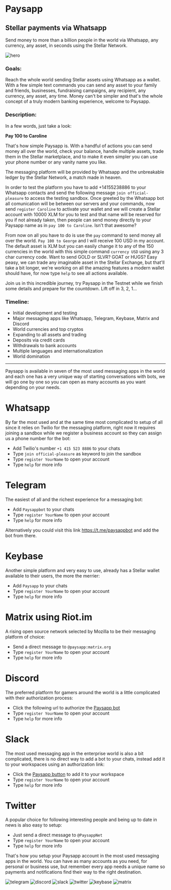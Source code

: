 # Paysapp
## Stellar payments via Whatsapp

Send money to more than a billion people in the world via Whatsapp, any currency, any asset, in seconds using the Stellar Network.

![hero](https://github.com/kuyawa/Paysapp/blob/master/media/paysapp.png)

### Goals:

Reach the whole world sending Stellar assets using Whatsapp as a wallet. With a few simple text commands you can send any asset to your family and friends, businesses, fundraising campaigns, any recipient, any currency, any asset, any time. Money can't be simpler and that's the whole concept of a truly modern banking experience, welcome to Paysapp.


### Description:

In a few words, just take a look:

**Pay 100 to Caroline**

That's how simple Paysapp is. With a handful of actions you can send money all over the world, check your balance, handle multiple assets, trade them in the Stellar marketplace, and to make it even simpler you can use your phone number or any vanity name you like.

The messaging platform will be provided by Whatsapp and the unbreakable ledger by the Stellar Network, a match made in heaven.

In order to test the platform you have to add +14155238886 to your Whatsapp contacts and send the following message `join official-pleasure` to access the testing sandbox. Once greeted by the Whatsapp bot all comunication will be between our servers and your commands, now send `register Caroline` to activate your wallet and we will create a Stellar account with 10000 XLM for you to test and that name will be reserved for you if not already taken, then people can send money directly to your Paysapp name as in `pay 100 to Caroline`. Isn't that awesome?

From now on all you have to do is use the `pay` command to send money all over the world. `Pay 100 to George` and I will receive 100 USD in my account. The default asset is XLM but you can easily change it to any of the 150 currencies in the world with this simple command `currency USD` using any 3 char currency code. Want to send GOLD or SLVR? GOAT or HUGS? Easy peasy, we can trade any imaginable asset in the Stellar Exchange, but that'll take a bit longer, we're working on all the amazing features a modern wallet should have, for now type `help` to see all actions available.

Join us in this incredible journey, try Paysapp in the Testnet while we finish some details and prepare for the countdown. Lift off in 3, 2, 1...


### Timeline:

- Initial development and testing
- Major messaging apps like Whatsapp, Telegram, Keybase, Matrix and Discord
- World currencies and top cryptos
- Expanding to all assets and trading
- Deposits via credit cards
- Withdrawals to bank accounts
- Multiple languages and internationalization
- World domination


----

Paysapp is available in seven of the most used messaging apps in the world and each one has a very unique way of starting conversations with bots, we will go one by one so you can open as many accounts as you want depending on your needs.

# Whatsapp

By far the most used and at the same time most complicated to setup of all since it relies on Twilio for the messaging platform, right now it requires joining a sandbox while we register a business account so they can assign us a phone number for the bot:

- Add Twilio's number `+1 415 523 8886` to your chats 
- Type `join official-pleasure` as keyword to join the sandbox
- Type `register YourName` to open your account
- Type `help` for more info

# Telegram

The easiest of all and the richest experience for a messaging bot:

- Add `Paysappbot` to your chats
- Type `register YourName` to open your account
- Type `help` for more info

Alternatively you could visit this link https://t.me/paysappbot and add the bot from there.

# Keybase

Another simple platform and very easy to use, already has a Stellar wallet available to their users, the more the merrier:

- Add `Paysapp` to your chats
- Type `register YourName` to open your account
- Type `help` for more info

# Matrix using Riot.im

A rising open source network selected by Mozilla to be their messaging platform of choice:

- Send a direct message to `@paysapp:matrix.org`
- Type `register YourName` to open your account
- Type `help` for more info

# Discord

The preferred platform for gamers around the world is a little complicated with their authorization process:

- Click the following url to authorize the [Paysapp bot](https://discordapp.com/api/oauth2/authorize?client_id=658473665658224641&permissions=92224&scope=bot)
- Type `register YourName` to open your account
- Type `help` for more info

# Slack

The most used messaging app in the enterprise world is also a bit complicated, there is no direct way to add a bot to your chats, instead add it to your workspaces using an authorization link:

- Click the [Paysapp button](https://paysapp.net/slack) to add it to your workspace
- Type `register YourName` to open your account
- Type `help` for more info

# Twitter

A popular choice for following interesting people and being up to date in news is also easy to setup:

- Just send a direct message to `@PaysappNet`
- Type `register YourName` to open your account
- Type `help` for more info


That's how you setup your Paysapp account in the most used messaging apps in the world. You can have as many accounts as you need, for personal or business use, but remember every app needs a unique name so payments and notifications find their way to the right destination.


![telegram](https://github.com/kuyawa/Paysapp/blob/master/media/paysapp-telegram.jpg?s=200)
![discord](https://github.com/kuyawa/Paysapp/blob/master/media/paysapp-discord.jpg?s=200)
![slack](https://github.com/kuyawa/Paysapp/blob/master/media/paysapp-slack.jpg?s=200)
![twitter](https://github.com/kuyawa/Paysapp/blob/master/media/paysapp-twitter.jpg?s=200)
![keybase](https://github.com/kuyawa/Paysapp/blob/master/media/paysapp-keybase.jpg?s=200)
![matrix](https://github.com/kuyawa/Paysapp/blob/master/media/paysapp-matrix.jpg?s=200)

